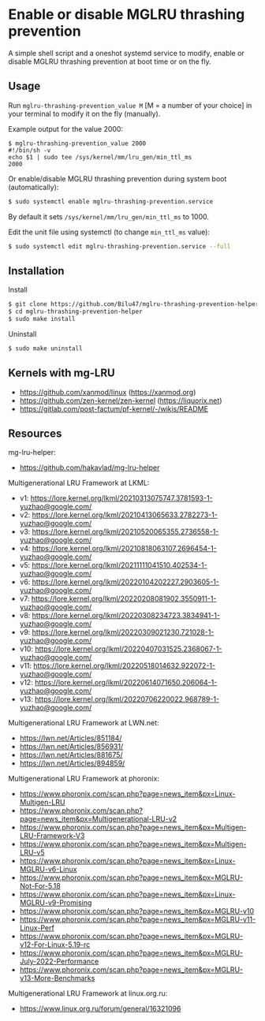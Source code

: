 
# Enable or disable MGLRU thrashing prevention

A simple shell script and a oneshot systemd service to modify, enable or disable MGLRU thrashing prevention at boot time or on the fly.

## Usage

Run `mglru-thrashing-prevention_value M` [M = a number of your choice] in your terminal to modify it on the fly (manually).

Example output for the value 2000:
```
$ mglru-thrashing-prevention_value 2000
#!/bin/sh -v
echo $1 | sudo tee /sys/kernel/mm/lru_gen/min_ttl_ms
2000
```

Or enable/disable MGLRU thrashing prevention during system boot (automatically):
```bash
$ sudo systemctl enable mglru-thrashing-prevention.service
```
By default it sets `/sys/kernel/mm/lru_gen/min_ttl_ms` to 1000.

Edit the unit file using systemctl (to change `min_ttl_ms` value):
```bash
$ sudo systemctl edit mglru-thrashing-prevention.service --full
```

## Installation

Install
```bash
$ git clone https://github.com/Bilu47/mglru-thrashing-prevention-helper.git
$ cd mglru-thrashing-prevention-helper
$ sudo make install
```

Uninstall
```bash
$ sudo make uninstall
```

## Kernels with mg-LRU

- https://github.com/xanmod/linux (https://xanmod.org)
- https://github.com/zen-kernel/zen-kernel (https://liquorix.net)
- https://gitlab.com/post-factum/pf-kernel/-/wikis/README

## Resources

mg-lru-helper:
- https://github.com/hakavlad/mg-lru-helper

Multigenerational LRU Framework at LKML:
- v1: https://lore.kernel.org/lkml/20210313075747.3781593-1-yuzhao@google.com/
- v2: https://lore.kernel.org/lkml/20210413065633.2782273-1-yuzhao@google.com/
- v3: https://lore.kernel.org/lkml/20210520065355.2736558-1-yuzhao@google.com/
- v4: https://lore.kernel.org/lkml/20210818063107.2696454-1-yuzhao@google.com/
- v5: https://lore.kernel.org/lkml/20211111041510.402534-1-yuzhao@google.com/
- v6: https://lore.kernel.org/lkml/20220104202227.2903605-1-yuzhao@google.com/
- v7: https://lore.kernel.org/lkml/20220208081902.3550911-1-yuzhao@google.com/
- v8: https://lore.kernel.org/lkml/20220308234723.3834941-1-yuzhao@google.com/
- v9: https://lore.kernel.org/lkml/20220309021230.721028-1-yuzhao@google.com/
- v10: https://lore.kernel.org/lkml/20220407031525.2368067-1-yuzhao@google.com/
- v11: https://lore.kernel.org/lkml/20220518014632.922072-1-yuzhao@google.com/
- v12: https://lore.kernel.org/lkml/20220614071650.206064-1-yuzhao@google.com/
- v13: https://lore.kernel.org/lkml/20220706220022.968789-1-yuzhao@google.com/

Multigenerational LRU Framework at LWN.net:
- https://lwn.net/Articles/851184/
- https://lwn.net/Articles/856931/
- https://lwn.net/Articles/881675/
- https://lwn.net/Articles/894859/

Multigenerational LRU Framework at phoronix:
- https://www.phoronix.com/scan.php?page=news_item&px=Linux-Multigen-LRU
- https://www.phoronix.com/scan.php?page=news_item&px=Multigenerational-LRU-v2
- https://www.phoronix.com/scan.php?page=news_item&px=Multigen-LRU-Framework-V3
- https://www.phoronix.com/scan.php?page=news_item&px=Multigen-LRU-v5
- https://www.phoronix.com/scan.php?page=news_item&px=Linux-MGLRU-v6-Linux
- https://www.phoronix.com/scan.php?page=news_item&px=MGLRU-Not-For-5.18
- https://www.phoronix.com/scan.php?page=news_item&px=Linux-MGLRU-v9-Promising
- https://www.phoronix.com/scan.php?page=news_item&px=MGLRU-v10
- https://www.phoronix.com/scan.php?page=news_item&px=MGLRU-v11-Linux-Perf
- https://www.phoronix.com/scan.php?page=news_item&px=MGLRU-v12-For-Linux-5.19-rc
- https://www.phoronix.com/scan.php?page=news_item&px=MGLRU-July-2022-Performance
- https://www.phoronix.com/scan.php?page=news_item&px=MGLRU-v13-More-Benchmarks

Multigenerational LRU Framework at linux.org.ru:
- https://www.linux.org.ru/forum/general/16321096

